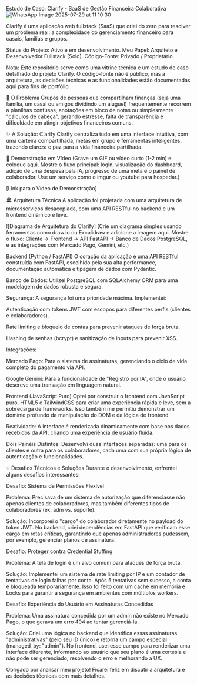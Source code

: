 Estudo de Caso: Clarify - SaaS de Gestão Financeira Colaborativa
![WhatsApp Image 2025-07-29 at 11 10 30](https://github.com/user-attachments/assets/135f25c3-5cd1-499f-8a23-f8f0292f5a52)


Clarify é uma aplicação web fullstack (SaaS) que criei do zero para resolver um problema real: a complexidade do gerenciamento financeiro para casais, famílias e grupos.

Status do Projeto: Ativo e em desenvolvimento.
Meu Papel: Arquiteto e Desenvolvedor Fullstack (Solo).
Código-Fonte: Privado / Proprietário.

Nota: Este repositório serve como uma vitrine técnica e um estudo de caso detalhado do projeto Clarify. O código-fonte não é público, mas a arquitetura, as decisões técnicas e as funcionalidades estão documentadas aqui para fins de portfólio.

🎯 O Problema
Grupos de pessoas que compartilham finanças (seja uma família, um casal ou amigos dividindo um aluguel) frequentemente recorrem a planilhas confusas, anotações em bloco de notas ou simplesmente "cálculos de cabeça", gerando estresse, falta de transparência e dificuldade em atingir objetivos financeiros comuns.

✨ A Solução: Clarify
Clarify centraliza tudo em uma interface intuitiva, com uma carteira compartilhada, metas em grupo e ferramentas inteligentes, trazendo clareza e paz para a vida financeira partilhada.

🎥 Demonstração em Vídeo
(Grave um GIF ou vídeo curto (1-2 min) e coloque aqui. Mostre o fluxo principal: login, visualização do dashboard, adição de uma despesa pela IA, progresso de uma meta e o painel de colaborador. Use um serviço como o imgur ou youtube para hospedar.)

[Link para o Vídeo de Demonstração]

🏛️ Arquitetura Técnica
A aplicação foi projetada com uma arquitetura de microsserviços desacoplada, com uma API RESTful no backend e um frontend dinâmico e leve.

![Diagrama de Arquitetura do Clarify]
(Crie um diagrama simples usando ferramentas como draw.io ou Excalidraw e adicione a imagem aqui. Mostre o fluxo: Cliente -> Frontend -> API FastAPI -> Banco de Dados PostgreSQL, e as integrações com Mercado Pago, Gemini, etc.)

Backend (Python / FastAPI)
O coração da aplicação é uma API RESTful construída com FastAPI, escolhido pela sua alta performance, documentação automática e tipagem de dados com Pydantic.

Banco de Dados: Utilizei PostgreSQL com SQLAlchemy ORM para uma modelagem de dados robusta e segura.

Segurança: A segurança foi uma prioridade máxima. Implementei:

Autenticação com tokens JWT com escopos para diferentes perfis (clientes e colaboradores).

Rate limiting e bloqueio de contas para prevenir ataques de força bruta.

Hashing de senhas (bcrypt) e sanitização de inputs para prevenir XSS.

Integrações:

Mercado Pago: Para o sistema de assinaturas, gerenciando o ciclo de vida completo do pagamento via API.

Google Gemini: Para a funcionalidade de "Registro por IA", onde o usuário descreve uma transação em linguagem natural.

Frontend (JavaScript Puro)
Optei por construir o frontend com JavaScript puro, HTML5 e TailwindCSS para criar uma experiência rápida e leve, sem a sobrecarga de frameworks. Isso também me permitiu demonstrar um domínio profundo da manipulação do DOM e da lógica de frontend.

Reatividade: A interface é renderizada dinamicamente com base nos dados recebidos da API, criando uma experiência de usuário fluida.

Dois Painéis Distintos: Desenvolvi duas interfaces separadas: uma para os clientes e outra para os colaboradores, cada uma com sua própria lógica de autenticação e funcionalidades.

💡 Desafios Técnicos e Soluções
Durante o desenvolvimento, enfrentei alguns desafios interessantes:

Desafio: Sistema de Permissões Flexível

Problema: Precisava de um sistema de autorização que diferenciasse não apenas clientes de colaboradores, mas também diferentes tipos de colaboradores (ex: adm vs. suporte).

Solução: Incorporei o "cargo" do colaborador diretamente no payload do token JWT. No backend, criei dependências em FastAPI que verificam esse cargo em rotas críticas, garantindo que apenas administradores pudessem, por exemplo, gerenciar planos de assinatura.

Desafio: Proteger contra Credential Stuffing

Problema: A tela de login é um alvo comum para ataques de força bruta.

Solução: Implementei um sistema de rate limiting por IP e um contador de tentativas de login falhas por conta. Após 5 tentativas sem sucesso, a conta é bloqueada temporariamente. Isso foi feito com um cache em memória e Locks para garantir a segurança em ambientes com múltiplos workers.

Desafio: Experiência do Usuário em Assinaturas Concedidas

Problema: Uma assinatura concedida por um admin não existe no Mercado Pago, o que gerava um erro 404 ao tentar gerenciá-la.

Solução: Criei uma lógica no backend que identifica essas assinaturas "administrativas" (pelo seu ID único) e retorna um campo especial (managed_by: "admin"). No frontend, usei esse campo para renderizar uma interface diferente, informando ao usuário que seu plano é uma cortesia e não pode ser gerenciado, resolvendo o erro e melhorando a UX.

Obrigado por analisar meu projeto! Ficarei feliz em discutir a arquitetura e as decisões técnicas com mais detalhes.
